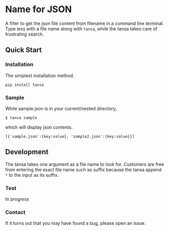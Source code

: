 # Name for JSON
A filter to get the json file content from filename in a command line terminal. Type less with a file name along with ```tansa```, while the tansa takes care of frustrating search. 

## Quick Start
### Installation
The simplest installation method.

	pip install tansa

### Sample
While sample.json is in your current/nested directory,

	$ tansa sample

which will display json contents.

	[{'sample.json':{key:value}, 'sample2.json':{key:value}}]

## Development
The tansa takes one argument as a file name to look for. Customers are free from entering the exact file name such as suffix because the tansa append ```*``` to the input as its suffix.


### Test
In progress

### Contact
If it turns out that you may have found a bug, please open an issue.
